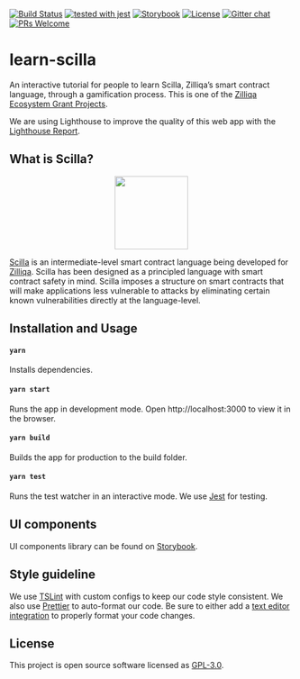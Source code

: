 
[![Build Status](https://travis-ci.com/noelyoo/learn-scilla.svg?branch=master)](https://travis-ci.com/noelyoo/learn-scilla) [![tested with jest](https://img.shields.io/badge/tested_with-jest-99424f.svg)](https://github.com/facebook/jest) [![Storybook](https://github.com/storybooks/press/blob/master/badges/storybook.svg)](https://noelyoo.github.io/learn-scilla/) [![License](https://img.shields.io/cran/l/devtools.svg)](https://github.com/noelyoo/learn-scilla/blob/master/LICENSE) [![Gitter chat](http://img.shields.io/badge/chat-on%20gitter-077a8f.svg)](https://gitter.im/Zilliqa/SmartContract) [![PRs Welcome](https://img.shields.io/badge/PRs-welcome-green.svg)](https://github.com/noelyoo/learn-scilla/pulls) 

# learn-scilla 

An interactive tutorial for people to learn Scilla, Zilliqa’s smart contract language, through a gamification process. This is one of the [Zilliqa Ecosystem Grant Projects](https://blog.zilliqa.com/announcing-the-second-wave-of-zilliqa-ecosystem-grant-awardees-6e03edadcc0d). 

We are using Lighthouse to improve the quality of this web app with the [Lighthouse Report](https://lighthouse-dot-webdotdevsite.appspot.com/lh/html?url=https://learn-scilla.firebaseapp.com). 

## What is Scilla?

<p align="center"><img src="https://scilla.readthedocs.io/en/latest/_images/scilla-logo-color-transparent.png" align="center" width="130px" height="130px"/></p>

[Scilla](https://scilla-lang.org/) is an intermediate-level smart contract language being developed for [Zilliqa](https://zilliqa.com/). Scilla has been designed as a principled language with smart contract safety in mind. Scilla imposes a structure on smart contracts that will make applications less vulnerable to attacks by eliminating certain known vulnerabilities directly at the language-level.

## Installation and Usage

#### `yarn`

Installs dependencies.

#### `yarn start`

Runs the app in development mode.
Open http://localhost:3000 to view it in the browser.

#### `yarn build`

Builds the app for production to the build folder.

#### `yarn test`

Runs the test watcher in an interactive mode.
We use [Jest](https://jestjs.io/) for testing.

## UI components

UI components library can be found on [Storybook](https://noelyoo.github.io/learn-scilla).

## Style guideline

We use [TSLint](https://palantir.github.io/tslint/) with custom configs to keep our code style consistent. We also use [Prettier](https://prettier.io/) to auto-format our code. Be sure to either add a [text editor integration](https://prettier.io/docs/en/editors.html) to properly format your code changes.

## License

This project is open source software licensed as [GPL-3.0](https://github.com/noelyoo/learn-scilla/blob/develop/LICENSE).
